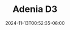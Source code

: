 --- 
title: "Adenia D3"
description: "nonton bokeh Adenia D3 ig    "
date: 2024-11-13T00:52:35-08:00
file_code: "n3rs8satbic6"
draft: false
cover: "y8frculth0prl2wl.jpg"
tags: ["Adenia", "bokep-indo", "bokep-viral", "bokep-ig"]
length: 72
fld_id: "1483427"
foldername: "Adenia"
categories: ["Adenia"]
views: 0
---
